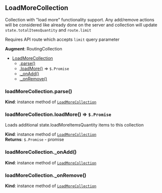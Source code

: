 <a name="module_LoadMoreCollection"></a>
## LoadMoreCollection
Collection with "load more" functionality support. Any add/remove actions will be considered like already doneon the server and collection will update `state.totalItemsQuantity` and `route.limit`Requires API route which accepts `limit` query parameter

**Augment**: RoutingCollection  

* [LoadMoreCollection](#module_LoadMoreCollection)
  * [.parse()](#module_LoadMoreCollection#parse)
  * [.loadMore()](#module_LoadMoreCollection#loadMore) ⇒ <code>$.Promise</code>
  * [._onAdd()](#module_LoadMoreCollection#_onAdd)
  * [._onRemove()](#module_LoadMoreCollection#_onRemove)

<a name="module_LoadMoreCollection#parse"></a>
### loadMoreCollection.parse()
**Kind**: instance method of <code>[LoadMoreCollection](#module_LoadMoreCollection)</code>  
<a name="module_LoadMoreCollection#loadMore"></a>
### loadMoreCollection.loadMore() ⇒ <code>$.Promise</code>
Loads additional state.loadMoreItemsQuantity items to this collection

**Kind**: instance method of <code>[LoadMoreCollection](#module_LoadMoreCollection)</code>  
**Returns**: <code>$.Promise</code> - promise  
<a name="module_LoadMoreCollection#_onAdd"></a>
### loadMoreCollection._onAdd()
**Kind**: instance method of <code>[LoadMoreCollection](#module_LoadMoreCollection)</code>  
<a name="module_LoadMoreCollection#_onRemove"></a>
### loadMoreCollection._onRemove()
**Kind**: instance method of <code>[LoadMoreCollection](#module_LoadMoreCollection)</code>  
